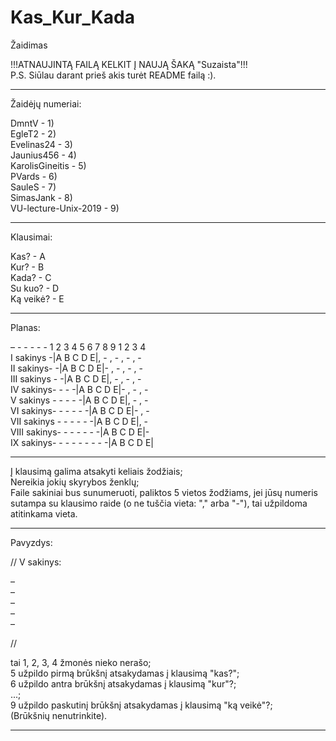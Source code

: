 # Kas_Kur_Kada
Žaidimas

!!!ATNAUJINTĄ FAILĄ KELKIT Į NAUJĄ ŠAKĄ "Suzaista"!!!  
P.S. Siūlau darant prieš akis turėt README failą :).  

-------------------------------------------------
Žaidėjų numeriai:



DmntV - 1)  
EgleT2 - 2)  
Evelinas24 - 3)  
Jaunius456 - 4)  
KarolisGineitis - 5)  
PVards - 6)  
SauleS - 7)  
SimasJank - 8)  
VU-lecture-Unix-2019 - 9)


-------------------------------------------------
Klausimai:

Kas? - A  
Kur? - B  
Kada? - C  
Su kuo? - D  
Ką veikė? - E  

-------------------------------------------------
Planas:

– - - - - - 1 2 3 4 5 6 7 8 9 1 2 3 4  
I sakinys -|A B C D E|, - , - , - , -  
II sakinys- -|A B C D E|- , - , - , -  
III sakinys - -|A B C D E|, - , - , -  
IV sakinys- - - -|A B C D E|- , - , -  
V sakinys - - - - -|A B C D E|, - , -  
VI sakinys- - - - - -|A B C D E|- , -  
VII sakinys - - - - - -|A B C D E|, -  
VIII sakinys- - - - - - -|A B C D E|-  
IX sakinys- - - - - - - - -|A B C D E|  


-------------------------------------------------
Į klausimą galima atsakyti keliais žodžiais;  
Nereikia jokių skyrybos ženklų;  
Faile sakiniai bus sunumeruoti, paliktos 5 vietos žodžiams, jei jūsų numeris sutampa su klausimo raide (o ne tuščia vieta: "," arba "-"), tai užpildoma atitinkama vieta.

-------------------------------------------------
Pavyzdys:

//
V sakinys:

–  
–  
–  
–  
–  

//

tai 1, 2, 3, 4 žmonės nieko nerašo;  
5 užpildo pirmą brūkšnį atsakydamas į klausimą "kas?";  
6 užpildo antra brūkšnį atsakydamas į klausimą "kur"?;  
...;  
9 užpildo paskutinį brūkšnį atsakydamas į klausimą "ką veikė"?;  
(Brūkšnių nenutrinkite).  

-------------------------------------------------
